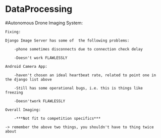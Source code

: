 # DataProcessing

#Autonomous Drone Imaging System:


	Fixing: 
	
	Django Image Server has some of  the following problems:
	
		-phone sometimes disconnects due to connection check delay
		
		-Doesn't work FLAWLESSLY
		
	Android Camera App:
	
		-haven't chosen an ideal heartbeat rate, related to point one in the django list above
		
		-Still has some operational bugs, i.e. this is things like freezing
		
		-Doesn'twork FLAWLESSLY
		
	Overall Imaging:
	
		-***Not fit to competition specifics***
		
	-> remember the above two things, you shouldn't have to thing twice about


